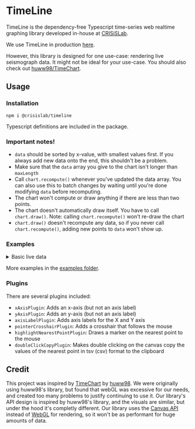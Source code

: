 # TimeLine

TimeLine is the dependency-free Typescript time-series web realtime graphing library developed in-house at [CRISiSLab](https://www.crisislab.org.nz/).

We use TimeLine in production [here](https://shakemap.crisislab.org.nz/).

However, this library is designed for one use-case: rendering live seismograph data. It might not be ideal for your use-case. You should also check out [huww98/TimeChart](https://github.com/huww98/TimeChart).

## Usage

### Installation

```
npm i @crisislab/timeline
```

Typescript definitions are included in the package.

### Important notes!

-   `data` should be sorted by x-value, with smallest values first. If you always add new data onto the end, this shouldn't be a problem.
-   Make sure that the `data` array you give to the chart isn't longer than `maxLength`
-   Call `chart.recompute()` whenever you've updated the data array. You can also use this to batch changes by waiting until you're done modifying `data` before recomputing.
-   The chart won't compute or draw anything if there are less than two points.
-   The chart doesn't automatically draw itself. You have to call `chart.draw()`. Note: calling `chart.recompute()` won't re-draw the chart
-   `chart.draw()` doesn't recompute any data, so if you never call `chart.recompute()`, adding new points to `data` won't show up.

### Examples

<details>
<summary>Basic live data</summary>

```ts
import {
	TimeLine,
	TimeLineDataPoint,
	xAxisPlugin,
	axisLabelPlugin,
} from "@crisislab/timeline";

const data: TimeLineDataPoint[] = [];
const timeWindow = 30 * 1000;
const chart = new TimeLine({
	container: document.getElementById("chart-container") as HTMLElement,
	data,
	timeWindow,
	// Note that these aren't used by the chart itself, they're just used by plugins
	timeAxisLabel: "Time",
	valueAxisLabel: "Random numbers",
	plugins: [
		// By default, the chart doesn't draw an x or y axis.
		// You can use these built-in plugins though.
		xAxisPlugin((x) => new Date(x).toLocaleTimeString()),
		axisLabelPlugin(),
	],
});

let prev = 0;
setInterval(() => {
	const y =
		prev + Math.floor(Math.random() * 10) * (Math.random() > 0.5 ? -1 : 1);
	prev = y;
	data.push({
		time: Date.now(),
		value: y,
	});

	// Call chart.recompute() when you're done updating `data`
	chart.recompute();
}, 50);

// Note that you need to call chart.draw() yourself
function renderLoop() {
	requestAnimationFrame(renderLoop);
	chart.draw();
}
renderLoop();
```

</details>

More examples in the [examples folder](./examples/).

### Plugins

There are several plugins included:

-   `xAxisPlugin`: Adds an x-axis (but not an axis label)
-   `yAxisPlugin`: Adds an y-axis (but not an axis label)
-   `axisLabelPlugin`: Adds axis labels for the X and Y axis
-   `pointerCrosshairPlugin`: Adds a crosshair that follows the mouse
-   `highlightNearestPointPlugin`: Draws a marker on the nearest point to the mouse
-   `doubleClickCopyPlugin`: Makes double clicking on the canvas copy the values of the nearest point in tsv (csv) format to the clipboard

## Credit

This project was inspired by [TimeChart](https://github.com/huww98/TimeChart) by [huww98](https://github.com/huww98). We were originally using huww98's library, but found that webGL was excessive for our needs, and created too many problems to justify continuing to use it. Our library's API design is inspired by huww98's library, and the visuals are similar, but under the hood it's completly different. Our library uses the [Canvas API](https://developer.mozilla.org/en-US/docs/Web/API/Canvas_API) instead of [WebGL](https://developer.mozilla.org/en-US/docs/Web/API/WebGL_API) for rendering, so it won't be as performant for huge amounts of data.
